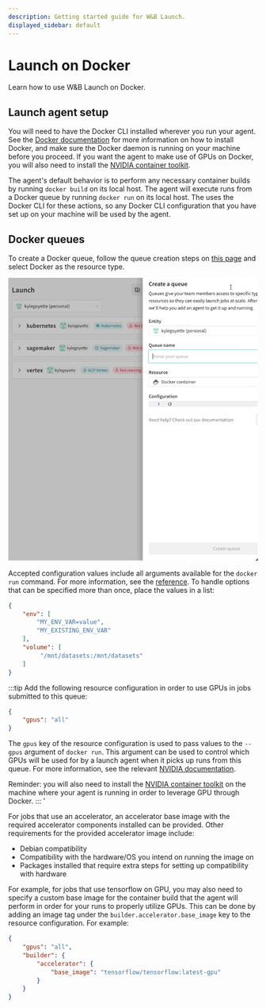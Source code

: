 ```yaml
---
description: Getting started guide for W&B Launch.
displayed_sidebar: default
---
```


# Launch on Docker

Learn how to use W&B Launch on Docker.

## Launch agent setup

You will need to have the Docker CLI installed wherever you run your agent. See the [Docker documentation](https://docs.docker.com/get-docker/) for more information on how to install Docker, and make sure the Docker daemon is running on your machine before you proceed. If you want the agent to make use of GPUs on Docker, you will also need to install the [NVIDIA container toolkit](https://docs.nvidia.com/datacenter/cloud-native/container-toolkit/install-guide.html).

The agent's default behavior is to perform any necessary container builds by running `docker build` on its local host. The agent will execute runs from a Docker queue by running `docker run` on its local host. The uses the Docker CLI for these actions, so any Docker CLI configuration that you have set up on your machine will be used by the agent.

## Docker queues

To create a Docker queue, follow the queue creation steps on [this page](../launch/create-queue.md) and select Docker as the resource type.

![](/images/launch/create-queue.gif)

Accepted configuration values include all arguments available for the `docker run` command. For more information, see the [reference](https://docs.docker.com/engine/reference/commandline/run). To handle options that can be specified more than once, place the values in a list:

```json
{
    "env": [
        "MY_ENV_VAR=value",
        "MY_EXISTING_ENV_VAR"
    ],
    "volume": [
         "/mnt/datasets:/mnt/datasets"
    ]
}
```

:::tip
Add the following resource configuration in order to use GPUs in jobs submitted to this queue:

```json
{
    "gpus": "all"
}
```

The `gpus` key of the resource configuration is used to pass values to the `--gpus` argument of `docker run`. This argument can be used to control which GPUs will be used for by a launch agent when it picks up runs from this queue. For more information, see the relevant [NVIDIA documentation](https://docs.nvidia.com/datacenter/cloud-native/container-toolkit/user-guide.html#gpu-enumeration).

Reminder: you will also need to install the [NVIDIA container toolkit](https://docs.nvidia.com/datacenter/cloud-native/container-toolkit/install-guide.html) on the machine where your agent is running in order to leverage GPU through Docker.
:::
'

<!-- TODO: put this in a technical FAQ or in the queue docs -->
For jobs that use an accelerator, an accelerator base image with the required accelerator components installed can be provided. Other requirements for the provided accelerator image include:
- Debian compatibility
- Compatibility with the hardware/OS you intend on running the image on
- Packages installed that require extra steps for setting up compatibility with hardware

For example, for jobs that use tensorflow on GPU, you may also need to specify a custom base image for the container build that the agent will perform in order for your runs to properly utilize GPUs. This can be done by adding an image tag under the `builder.accelerator.base_image` key to the resource configuration. For example:

```json
{
    "gpus": "all",
    "builder": {
        "accelerator": {
            "base_image": "tensorflow/tensorflow:latest-gpu"
        }
    }
}
```
